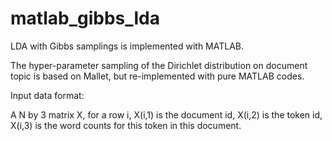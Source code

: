 # matlab_gibbs_lda

LDA with Gibbs samplings is implemented with MATLAB.

The hyper-parameter sampling of the Dirichlet distribution on document topic is based on Mallet, but re-implemented with pure MATLAB codes.

Input data format:

A N by 3 matrix X, for a row i, X(i,1) is the document id, X(i,2) is the token id, X(i,3) is the word counts for this token in this document.
